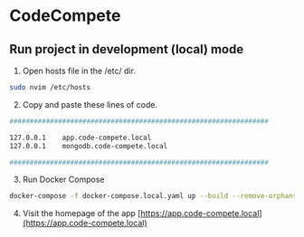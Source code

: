 # CodeCompete

## Run project in development (local) mode

1. Open hosts file in the /etc/ dir.

```sh
sudo nvim /etc/hosts
```

2. Copy and paste these lines of code.

```sh
################################################################

127.0.0.1    app.code-compete.local
127.0.0.1    mongodb.code-compete.local

################################################################
```

3. Run Docker Compose

```sh
docker-compose -f docker-compose.local.yaml up --build --remove-orphans
```

4. Visit the homepage of the app [https://app.code-compete.local](https://app.code-compete.local)
